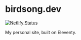 # birdsong.dev

[![Netlify Status](https://api.netlify.com/api/v1/badges/5433b03b-6cda-4bf3-94c6-834df4cc3f32/deploy-status)](https://app.netlify.com/sites/corybirdsong/deploys)

My personal site, built on Eleventy.
